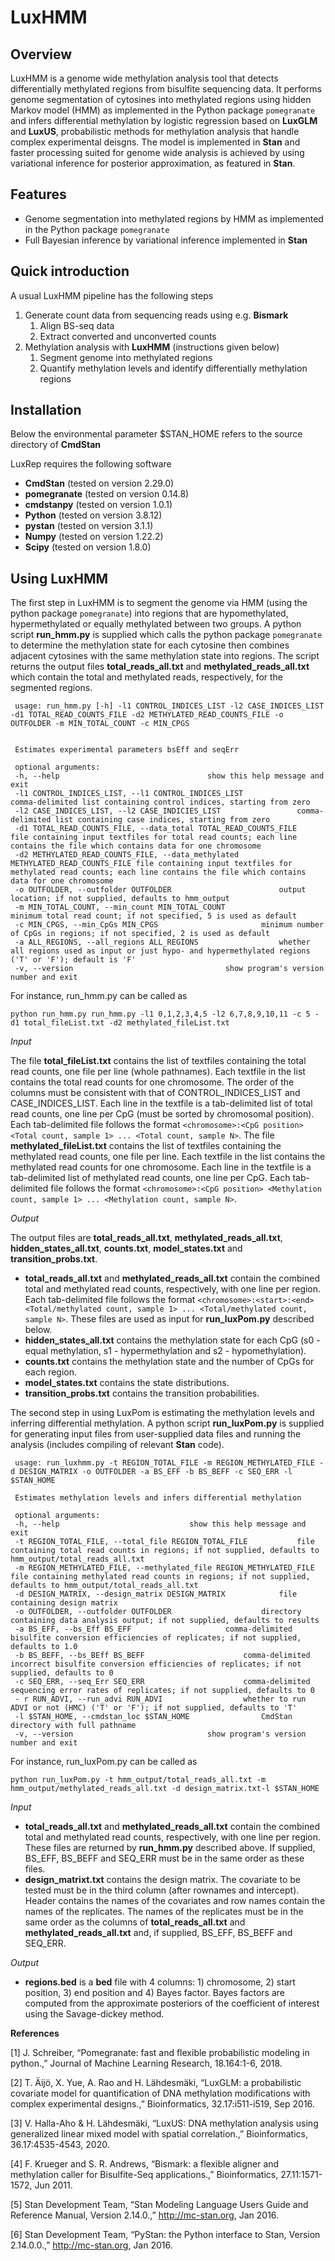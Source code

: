 # LuxHMM

## Overview
LuxHMM is a genome wide methylation analysis tool that detects differentially methylated regions from bisulfite sequencing data. It performs genome segmentation of cytosines into methylated regions using hidden Markov model (HMM) as implemented in the Python package `pomegranate` and infers differential methylation by logistic regression based on **LuxGLM** and **LuxUS**, probabilistic methods for methylation analysis that handle complex experimental deisgns. The model is implemented in __Stan__ and faster processing suited for genome wide analysis is achieved by using variational inference for posterior approximation, as featured in __Stan__. 

## Features

* Genome segmentation into methylated regions by HMM as implemented in the Python package `pomegranate`
* Full Bayesian inference by variational inference implemented in __Stan__

## Quick introduction

A usual LuxHMM pipeline has the following steps

1. Generate count data from sequencing reads using e.g. **Bismark**
	1. Align BS-seq data
	2. Extract converted and unconverted counts
2. Methylation analysis with **LuxHMM** (instructions given below)
	1. Segment genome into methylated regions
	2. Quantify methylation levels and identify differentially methylation regions

## Installation

Below the environmental parameter $STAN_HOME refers to the source directory of **CmdStan**

LuxRep requires the following software

* __CmdStan__ (tested on version 2.29.0)
* __pomegranate__ (tested on version 0.14.8)
*  __cmdstanpy__ (tested on version 1.0.1)
* __Python__ (tested on version 3.8.12)
* __pystan__ (tested on version 3.1.1)
* __Numpy__ (tested on version 1.22.2)
* __Scipy__ (tested on version 1.8.0)


## Using LuxHMM

The first step in LuxHMM is to segment the genome via HMM (using the python package `pomegranate`) into regions that are hypomethylated, hypermethylated or equally methylated between two groups. A python script **run\_hmm.py** is supplied which calls the python package `pomegranate` to determine the methylation state for each cytosine then combines adjacent cytosines with the same methylation state into regions. The script returns the output files **total_reads_all.txt** and **methylated_reads_all.txt** which contain the total and methylated reads, respectively, for the segmented regions.

	 usage: run_hmm.py [-h] -l1 CONTROL_INDICES_LIST -l2 CASE_INDICES_LIST -d1 TOTAL_READ_COUNTS_FILE -d2 METHYLATED_READ_COUNTS_FILE -o OUTFOLDER -m MIN_TOTAL_COUNT -c MIN_CPGS

	 
	 Estimates experimental parameters bsEff and seqErr
	 
	 optional arguments:
	 -h, --help									show this help message and exit
	 -l1 CONTROL_INDICES_LIST, --l1 CONTROL_INDICES_LIST				comma-delimited list containing control indices, starting from zero
	 -l2 CASE_INDICES_LIST, --l2 CASE_INDICIES_LIST					comma-delimited list containing case indices, starting from zero
	 -d1 TOTAL_READ_COUNTS_FILE, --data_total TOTAL_READ_COUNTS_FILE		file containing input textfiles for total read counts; each line contains the file which contains data for one chromosome
	 -d2 METHYLATED_READ_COUNTS_FILE, --data_methylated METHYLATED_READ_COUNTS_FILE	file containing input textfiles for methylated read counts; each line contains the file which contains data for one chromosome
	 -o OUTFOLDER, --outfolder OUTFOLDER 						output location; if not supplied, defaults to hmm_output
	 -m MIN_TOTAL_COUNT, --min_count MIN_TOTAL_COUNT				minimum total read count; if not specified, 5 is used as default
	 -c MIN_CPGS, --min_CpGs MIN_CPGS						minimum number of CpGs in regions; if not specified, 2 is used as default
	 -a ALL_REGIONS, --all_regions ALL_REGIONS					whether all regions used as input or just hypo- and hypermethylated regions ('T' or 'F'); default is 'F'
	 -v, --version									show program's version number and exit

For instance, run\_hmm.py can be called as
	
	python run_hmm.py run_hmm.py -l1 0,1,2,3,4,5 -l2 6,7,8,9,10,11 -c 5 -d1 total_fileList.txt -d2 methylated_fileList.txt

*Input*

The file **total\_fileList.txt** contains the list of textfiles containing the total read counts, one file per line (whole pathnames). Each textfile in the list contains the total read counts for one chromosome. The order of the columns must be consistent with that of CONTROL_INDICES_LIST and CASE_INDICES_LIST. Each line in the textfile is a tab-delimited list of total read counts, one line per CpG (must be sorted by chromosomal position). Each tab-delimited file follows the format `<chromosome>:<CpG position> <Total count, sample 1> ... <Total count, sample N>`. The file **methylated\_fileList.txt** contains the list of textfiles containing the methylated read counts, one file per line. Each textfile in the list contains the methylated read counts for one chromosome. Each line in the textfile is a tab-delimited list of methylated read counts, one line per CpG. Each tab-delimited file follows the format `<chromosome>:<CpG position> <Methylation count, sample 1> ... <Methylation count, sample N>`. 

*Output*

The output files are **total\_reads\_all.txt**, **methylated\_reads\_all.txt**, **hidden\_states\_all.txt**, **counts.txt**, **model\_states.txt** and **transition\_probs.txt**.

* **total\_reads\_all.txt** and **methylated\_reads\_all.txt** contain the combined total and methylated read counts, respectively, with one line per region. Each tab-delimited file follows the format `<chromosome>:<start>:<end> <Total/methylated count, sample 1> ... <Total/methylated count, sample N>`. These files are used as input for **run\_luxPom.py** described below.
* **hidden\_states\_all.txt** contains the methylation state for each CpG (s0 - equal methylation, s1 - hypermethylation and s2 - hypomethylation).
* **counts.txt** contains the methylation state and the number of CpGs for each region.
* **model\_states.txt** contains the state distributions.
* **transition\_probs.txt** contains the transition probabilities.


The second step in using LuxPom is estimating the methylation levels and inferring differential methylation. A python script **run\_luxPom.py** is supplied for generating input files from user-supplied data files and running the analysis (includes compiling of relevant __Stan__ code). 

	 usage: run_luxhmm.py -t REGION_TOTAL_FILE -m REGION_METHYLATED_FILE -d DESIGN_MATRIX -o OUTFOLDER -a BS_EFF -b BS_BEFF -c SEQ_ERR -l $STAN_HOME
	 
	 Estimates methylation levels and infers differential methylation
	 
	 optional arguments:
	 -h, --help								show this help message and exit
	 -t REGION_TOTAL_FILE, --total_file REGION_TOTAL_FILE			file containing total read counts in regions; if not supplied, defaults to hmm_output/total_reads_all.txt
	 -m REGION_METHYLATED_FILE, --methylated_file REGION_METHYLATED_FILE	file containing methylated read counts in regions; if not supplied, defaults to hmm_output/total_reads_all.txt
	 -d DESIGN_MATRIX, --design_matrix DESIGN_MATRIX			file containing design matrix
	 -o OUTFOLDER, --outfolder OUTFOLDER					directory containing data analysis output; if not supplied, defaults to results
	 -a BS_EFF, --bs_Eff BS_EFF						comma-delimited bisulfite conversion efficiencies of replicates; if not supplied, defaults to 1.0
	 -b BS_BEFF, --bs_BEff BS_BEFF						comma-delimited incorrect bisulfite conversion efficiencies of replicates; if not supplied, defaults to 0
	 -c SEQ_ERR, --seq_Err SEQ_ERR						comma-delimited sequencing error rates of replicates; if not supplied, defaults to 0
	 - r RUN_ADVI, --run_advi RUN_ADVI					whether to run ADVI or not (HMC) ('T' or 'F'); if not supplied, defaults to 'T'	
	 -l $STAN_HOME, --cmdstan_loc $STAN_HOME 				CmdStan directory with full pathname
	 -v, --version								show program's version number and exit

For instance, run_luxPom.py can be called as

	python run_luxPom.py -t hmm_output/total_reads_all.txt -m hmm_output/methylated_reads_all.txt -d design_matrix.txt-l $STAN_HOME

*Input*

* **total\_reads\_all.txt** and **methylated\_reads\_all.txt** contain the combined total and methylated read counts, respectively, with one line per region. These files are returned by **run\_hmm.py** described above. If supplied, BS_EFF, BS_BEFF and SEQ_ERR must be in the same order as these files.
* **design\_matrixt.txt** contains the design matrix. The covariate to be tested must be in the third column (after rownames and intercept). Header contains the names of the covariates and row names contain the names of the replicates. The names of the replicates must be in the same order as the columns of **total\_reads\_all.txt** and **methylated\_reads\_all.txt** and, if supplied, BS_EFF, BS_BEFF and SEQ_ERR.

*Output*
* **regions.bed** is a **bed** file with 4 columns: 1) chromosome, 2) start position, 3) end position and 4) Bayes factor. Bayes factors are computed from the approximate posteriors of the coefficient of interest using the Savage-dickey method.


**References**

[1] J. Schreiber, “Pomegranate: fast and flexible probabilistic modeling in python.,” Journal of Machine Learning Research, 18.164:1-6, 2018.

[2] T. Äijö, X. Yue, A. Rao and H. Lähdesmäki, “LuxGLM: a probabilistic covariate model for quantification of DNA methylation modifications with complex experimental designs.,” Bioinformatics, 32.17:i511-i519, Sep 2016. 

[3] V. Halla-Aho & H. Lähdesmäki, “LuxUS: DNA methylation analysis using generalized linear mixed model with spatial correlation.,” Bioinformatics, 36.17:4535-4543, 2020.

[4] F. Krueger and S. R. Andrews, “Bismark: a flexible aligner and methylation caller for Bisulfite-Seq applications.,” Bioinformatics, 27.11:1571-1572, Jun 2011. 

[5] Stan Development Team, “Stan Modeling Language Users Guide and Reference Manual, Version 2.14.0.,” http://mc-stan.org, Jan 2016. 

[6] Stan Development Team, “PyStan: the Python interface to Stan, Version 2.14.0.0.,” http://mc-stan.org, Jan 2016.

